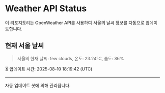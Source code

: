
# Weather API Status

이 리포지토리는 OpenWeather API를 사용하여 서울의 날씨 정보를 자동으로 업데이트합니다.

## 현재 서울 날씨
> 서울의 현재 날씨: few clouds, 온도: 23.24°C, 습도: 86%

⏳ 업데이트 시간: 2025-08-10 18:19:42 (UTC)

---
자동 업데이트 봇에 의해 관리됩니다.
